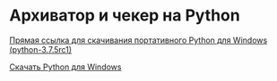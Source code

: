 # Архиватор и чекер на Python #

[Прямая ссылка для скачивания портативного Python для Windows (python-3.7.5rc1)](https://www.python.org/ftp/python/3.7.5/python-3.7.5rc1-embed-amd64.zip)

[Скачать Python для Windows](https://www.python.org/downloads/windows/)
